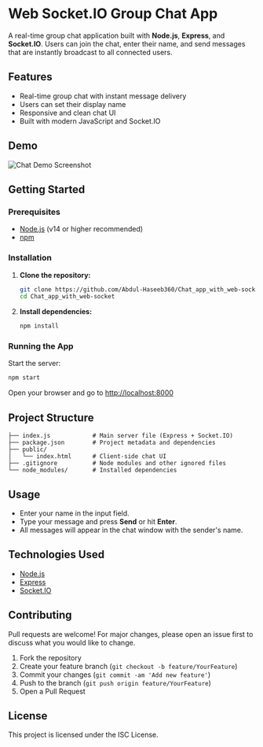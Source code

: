 # Web Socket.IO Group Chat App

A real-time group chat application built with **Node.js**, **Express**, and **Socket.IO**. Users can join the chat, enter their name, and send messages that are instantly broadcast to all connected users.

## Features

- Real-time group chat with instant message delivery
- Users can set their display name
- Responsive and clean chat UI
- Built with modern JavaScript and Socket.IO

## Demo

![Chat Demo Screenshot](screenshot.png) <!-- Add a screenshot if available -->

## Getting Started

### Prerequisites
- [Node.js](https://nodejs.org/) (v14 or higher recommended)
- [npm](https://www.npmjs.com/)

### Installation

1. **Clone the repository:**
   ```sh
   git clone https://github.com/Abdul-Haseeb360/Chat_app_with_web-socket.git
   cd Chat_app_with_web-socket
   ```
2. **Install dependencies:**
   ```sh
   npm install
   ```

### Running the App

Start the server:
```sh
npm start
```

Open your browser and go to [http://localhost:8000](http://localhost:8000)

## Project Structure

```
├── index.js            # Main server file (Express + Socket.IO)
├── package.json        # Project metadata and dependencies
├── public/
│   └── index.html      # Client-side chat UI
├── .gitignore          # Node modules and other ignored files
└── node_modules/       # Installed dependencies
```

## Usage
- Enter your name in the input field.
- Type your message and press **Send** or hit **Enter**.
- All messages will appear in the chat window with the sender's name.

## Technologies Used
- [Node.js](https://nodejs.org/)
- [Express](https://expressjs.com/)
- [Socket.IO](https://socket.io/)

## Contributing
Pull requests are welcome! For major changes, please open an issue first to discuss what you would like to change.

1. Fork the repository
2. Create your feature branch (`git checkout -b feature/YourFeature`)
3. Commit your changes (`git commit -am 'Add new feature'`)
4. Push to the branch (`git push origin feature/YourFeature`)
5. Open a Pull Request

## License

This project is licensed under the ISC License. 